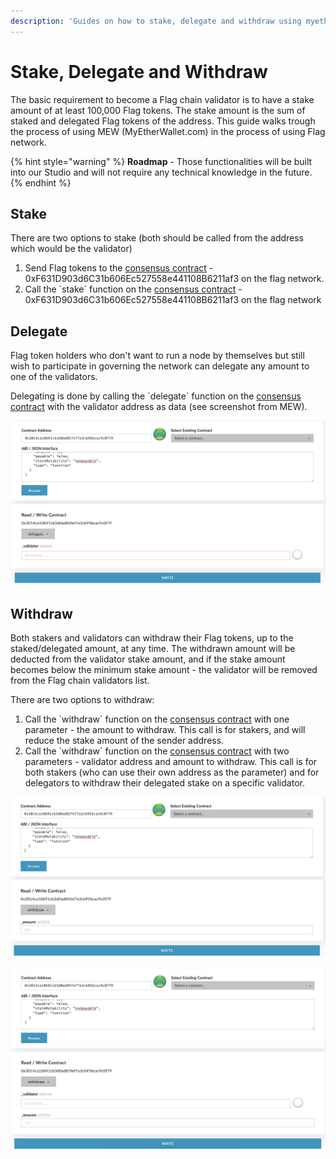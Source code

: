 ```yaml
---
description: 'Guides on how to stake, delegate and withdraw using myetherwallet.com'
---
```


# Stake, Delegate and Withdraw

The basic requirement to become a Flag chain validator is to have a stake amount of at least 100,000 Flag tokens. The stake amount is the sum of staked and delegated Flag tokens of the address. This guide walks trough the process of using MEW \(MyEtherWallet.com\) in the process of using Flag network.

{% hint style="warning" %}
**Roadmap** - Those functionalities will be built into our Studio and will not require any technical knowledge in the future.
{% endhint %}

## Stake

There are two options to stake \(both should be called from the address which would be the validator\)

1. Send Flag tokens to the [consensus contract](https://flagscan.xyz/address/0xF631D903d6C31b606Ec527558e441108B6211af3) - 0xF631D903d6C31b606Ec527558e441108B6211af3 on the flag network.
2. Call the \`stake\` function on the [consensus contract](https://flagscan.xyz/address/0xF631D903d6C31b606Ec527558e441108B6211af3) - 0xF631D903d6C31b606Ec527558e441108B6211af3 on the flag network

 

## Delegate

Flag token holders who don't want to run a node by themselves but still wish to participate in governing the network can delegate any amount to one of the validators.

Delegating is done by calling the \`delegate\` function on the [consensus contract](https://flagscan.xyz/address/0xF631D903d6C31b606Ec527558e441108B6211af3) with the validator address as data \(see screenshot from MEW\).

![delegate](../../.gitbook/assets/screen-shot-2019-09-04-at-14.59.27.png)

## Withdraw

Both stakers and validators can withdraw their Flag tokens, up to the staked/delegated amount, at any time. The withdrawn amount will be deducted from the validator stake amount, and if the stake amount becomes below the minimum stake amount - the validator will be removed from the Flag chain validators list.

There are two options to withdraw:

1. Call the \`withdraw\` function on the [consensus contract](https://flagscan.xyz/address/0xF631D903d6C31b606Ec527558e441108B6211af3) with one parameter - the amount to withdraw. This call is for stakers, and will reduce the stake amount of the sender address.
2. Call the \`withdraw\` function on the [consensus contract](https://flagscan.xyz/address/0xF631D903d6C31b606Ec527558e441108B6211af3) with two parameters - validator address and amount to withdraw. This call is for both stakers \(who can use their own address as the parameter\) and for delegators to withdraw their delegated stake on a specific validator.

![withdraw option \#1](../../.gitbook/assets/screen-shot-2019-09-04-at-15.01.15.png)

![withdraw option \#2](../../.gitbook/assets/screen-shot-2019-09-04-at-15.01.25.png)

